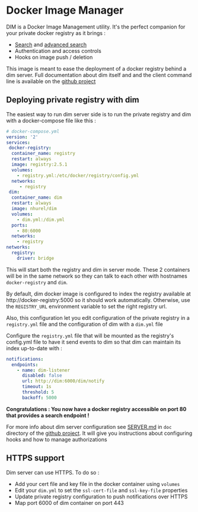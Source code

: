 # Docker Image Manager

DIM is a Docker Image Management utility. It's the perfect companion for your private docker registry as it brings :
- [Search](#searching-an-image) and [advanced search](#advanced-searches)
- Authentication and access controls
- Hooks on image push / deletion

This image is meant to ease the deployment of a docker registry behind a dim server.
Full documentation about dim itself and and the client command line is available on the [github project](https://github.com/sniperkit/dim)

## Deploying private registry with dim

The easiest way to run dim server side is to run the private registry and dim with a docker-compose file like this :

```yml
# docker-compose.yml
version: '2'
services:
 docker-registry:
  container_name: registry
  restart: always
  image: registry:2.5.1
  volumes:
    - registry.yml:/etc/docker/registry/config.yml
  networks:
     - registry
 dim:
  container_name: dim
  restart: always
  image: nhurel/dim
  volumes:
    - dim.yml:/dim.yml
  ports:
    - 80:6000
  networks:
    - registry
networks:
  registry:
    driver: bridge
```

This will start both the registry and dim in server mode. These 2 containers will be in the same network so they can talk to each other with hostnames `docker-registry` and `dim`.

By default, dim docker image is configured to index the registry available at http://docker-registry:5000 so it should work automatically. Otherwise, use the `REGISTRY_URL` environment variable to set the right registry url.

Also, this configuration let you edit configuration of the private registry in a `registry.yml` file and the configuration of dim with a `dim.yml` file

Configure the `registry.yml` file that will be mounted as the registry's config.yml file to have it send events to dim so that dim can maintain its index up-to-date with :
```yml
notifications:
  endpoints:
    - name: dim-listener
      disabled: false
      url: http://dim:6000/dim/notify
      timeout: 1s
      threshold: 5
      backoff: 5000
```

**Congratulations : You now have a docker registry accessible on port 80 that provides a search endpoint !**

For more info about dim server configuration see [SERVER.md](doc/SERVER.md) in `doc` directory of the [github project](https://github.com/sniperkit/dim).
It will give you instructions about configuring hooks and how to manage authorizations


## HTTPS support
Dim server can use HTTPS. To do so :
- Add your cert file and key file in the docker container using `volumes`
- Edit your `dim.yml` to set the `ssl-cert-file` and `ssl-key-file` properties
- Update private registry configuration to push notifications over HTTPS
- Map port 6000 of dim container on port 443
